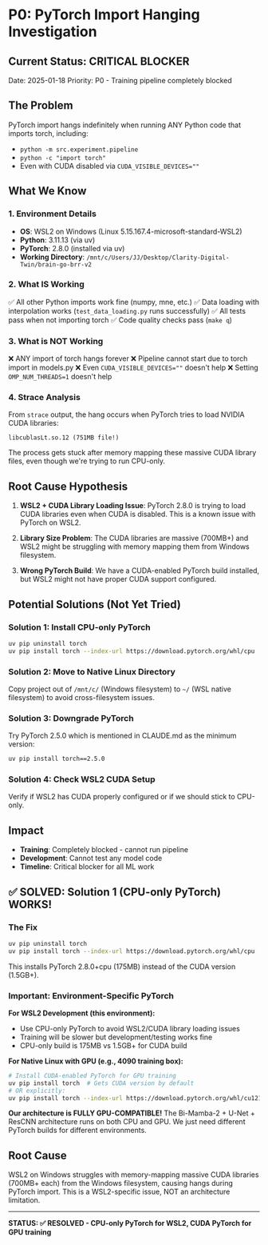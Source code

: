 # P0: PyTorch Import Hanging Investigation

## Current Status: CRITICAL BLOCKER
Date: 2025-01-18
Priority: P0 - Training pipeline completely blocked

## The Problem
PyTorch import hangs indefinitely when running ANY Python code that imports torch, including:
- `python -m src.experiment.pipeline`
- `python -c "import torch"`
- Even with CUDA disabled via `CUDA_VISIBLE_DEVICES=""`

## What We Know

### 1. Environment Details
- **OS**: WSL2 on Windows (Linux 5.15.167.4-microsoft-standard-WSL2)
- **Python**: 3.11.13 (via uv)
- **PyTorch**: 2.8.0 (installed via uv)
- **Working Directory**: `/mnt/c/Users/JJ/Desktop/Clarity-Digital-Twin/brain-go-brr-v2`

### 2. What IS Working
✅ All other Python imports work fine (numpy, mne, etc.)
✅ Data loading with interpolation works (`test_data_loading.py` runs successfully)
✅ All tests pass when not importing torch
✅ Code quality checks pass (`make q`)

### 3. What is NOT Working
❌ ANY import of torch hangs forever
❌ Pipeline cannot start due to torch import in models.py
❌ Even `CUDA_VISIBLE_DEVICES=""` doesn't help
❌ Setting `OMP_NUM_THREADS=1` doesn't help

### 4. Strace Analysis
From `strace` output, the hang occurs when PyTorch tries to load NVIDIA CUDA libraries:
```
libcublasLt.so.12 (751MB file!)
```

The process gets stuck after memory mapping these massive CUDA library files, even though we're trying to run CPU-only.

## Root Cause Hypothesis

1. **WSL2 + CUDA Library Loading Issue**: PyTorch 2.8.0 is trying to load CUDA libraries even when CUDA is disabled. This is a known issue with PyTorch on WSL2.

2. **Library Size Problem**: The CUDA libraries are massive (700MB+) and WSL2 might be struggling with memory mapping them from Windows filesystem.

3. **Wrong PyTorch Build**: We have a CUDA-enabled PyTorch build installed, but WSL2 might not have proper CUDA support configured.

## Potential Solutions (Not Yet Tried)

### Solution 1: Install CPU-only PyTorch
```bash
uv pip uninstall torch
uv pip install torch --index-url https://download.pytorch.org/whl/cpu
```

### Solution 2: Move to Native Linux Directory
Copy project out of `/mnt/c/` (Windows filesystem) to `~/` (WSL native filesystem) to avoid cross-filesystem issues.

### Solution 3: Downgrade PyTorch
Try PyTorch 2.5.0 which is mentioned in CLAUDE.md as the minimum version:
```bash
uv pip install torch==2.5.0
```

### Solution 4: Check WSL2 CUDA Setup
Verify if WSL2 has CUDA properly configured or if we should stick to CPU-only.

## Impact

- **Training**: Completely blocked - cannot run pipeline
- **Development**: Cannot test any model code
- **Timeline**: Critical blocker for all ML work

## ✅ SOLVED: Solution 1 (CPU-only PyTorch) WORKS!

### The Fix
```bash
uv pip uninstall torch
uv pip install torch --index-url https://download.pytorch.org/whl/cpu
```

This installs PyTorch 2.8.0+cpu (175MB) instead of the CUDA version (1.5GB+).

### Important: Environment-Specific PyTorch

**For WSL2 Development (this environment):**
- Use CPU-only PyTorch to avoid WSL2/CUDA library loading issues
- Training will be slower but development/testing works fine
- CPU-only build is 175MB vs 1.5GB+ for CUDA build

**For Native Linux with GPU (e.g., 4090 training box):**
```bash
# Install CUDA-enabled PyTorch for GPU training
uv pip install torch  # Gets CUDA version by default
# OR explicitly:
uv pip install torch --index-url https://download.pytorch.org/whl/cu121  # For CUDA 12.1
```

**Our architecture is FULLY GPU-COMPATIBLE!** The Bi-Mamba-2 + U-Net + ResCNN architecture runs on both CPU and GPU. We just need different PyTorch builds for different environments.

## Root Cause

WSL2 on Windows struggles with memory-mapping massive CUDA libraries (700MB+ each) from the Windows filesystem, causing hangs during PyTorch import. This is a WSL2-specific issue, NOT an architecture limitation.

---

**STATUS: ✅ RESOLVED - CPU-only PyTorch for WSL2, CUDA PyTorch for GPU training**